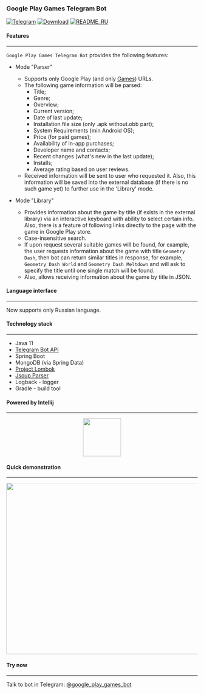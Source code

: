 ### Google Play Games Telegram Bot

[![Telegram](https://img.shields.io/badge/telegram-chat-blueviolet)](https://t.me/google_play_games_bot)
[![Download](https://img.shields.io/badge/download-v1.0-blue)](https://github.com/miroha/GooglePlayGames-TelegramBot/releases/tag/1.0)
[![README_RU](https://img.shields.io/badge/readme-RU-brightgreen)](https://github.com/miroha/GooglePlayGames-TelegramBot/blob/master/README.ru.md)
#### Features
___
`Google Play Games Telegram Bot` provides the following features:

- Mode "Parser"
   - Supports only Google Play (and only [Games](https://play.google.com/store/apps/category/GAME)) URLs.
   - The following game information will be parsed:
      - Title;
      - Genre;
      - Overview;
      - Current version;
      - Date of last update;
      - Installation file size (only .apk without.obb part);
      - System Requirements (min Android OS);
      - Price (for paid games);
      - Availability of in-app purchases;
      - Developer name and contacts;
      - Recent changes (what's new in the last update);
      - Installs;
      - Average rating based on user reviews.
   - Received information will be sent to user who requested it. 
   Also, this information will be saved into the external database (if there is no such game yet) 
   to further use in the 'Library' mode.
   
- Mode "Library"
   - Provides information about the game by title (if exists in the external library) 
   via an interactive keyboard with ability to select certain info. 
   Also, there is a feature of following links directly to the page with the game in Google Play store.
   - Case-insensitive search.
   - If upon request several suitable games will be found, for example, 
   the user requests information about the game with title `Geometry Dash`, then bot can return similar titles in response, 
   for example, `Geometry Dash World` and `Geometry Dash Meltdown` and will ask to specify the title until one single match will be found.
   - Also, allows receiving information about the game by title in JSON.


#### Language interface

---
Now supports only Russian language.


#### Technology stack
___
- Java 11
- [Telegram Bot API](https://github.com/rubenlagus/TelegramBots)
- Spring Boot
- MongoDB (via Spring Data)
- [Project Lombok](https://projectlombok.org/)
- [Jsoup Parser](https://github.com/jhy/jsoup)
- Logback - logger
- Gradle - build tool

#### Powered by Intellij
___
<p align="center">
   <a href="https://www.jetbrains.com/"><img src="https://user-images.githubusercontent.com/14723332/87232472-0439e500-c3c8-11ea-8e21-f81ea3af8b70.png" width="100"></a>
</p>

#### Quick demonstration
___

<p align="center">
  <img src="https://user-images.githubusercontent.com/14723332/87232153-807ef900-c3c5-11ea-8fea-87cab00cfe46.png" width="800" height="450">
</p>

#### Try now
___
Talk to bot in Telegram: [@google_play_games_bot](https://t.me/google_play_games_bot)
